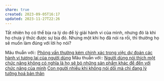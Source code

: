```yaml
---
share: true
created: 2023-09-05T16:17
updated: 2023-11-27T22:26
---
```


Tất nhiên họ có thể bịa ra lý do để lý giải hành vi của mình, nhưng đó là khi họ chưa ý thức được sự bịa đó. Nhưng một khi họ đã nói ra rồi, thì thường họ sẽ muốn làm đúng với lời họ nói?

Mâu thuẫn với:: [Phỏng vấn thường kém chính xác trong việc dự đoán các hành vi tương lai của người dùng](../Ph%E1%BB%8Fng%20v%E1%BA%A5n%20th%C6%B0%E1%BB%9Dng%20k%C3%A9m%20ch%C3%ADnh%20x%C3%A1c%20trong%20vi%E1%BB%87c%20d%E1%BB%B1%20%C4%91o%C3%A1n%20c%C3%A1c%20h%C3%A0nh%20vi%20t%C6%B0%C6%A1ng%20lai%20c%E1%BB%A7a%20ng%C6%B0%E1%BB%9Di%20d%C3%B9ng.md) 
Mâu thuẫn với:: [Người dùng nói thích một chức năng không có nghĩa là họ sẽ bỏ những sản phẩm khác để đến với chức năng của mình](./Ng%C6%B0%E1%BB%9Di%20d%C3%B9ng%20n%C3%B3i%20th%C3%ADch%20m%E1%BB%99t%20ch%E1%BB%A9c%20n%C4%83ng%20kh%C3%B4ng%20c%C3%B3%20ngh%C4%A9a%20l%C3%A0%20h%E1%BB%8D%20s%E1%BA%BD%20b%E1%BB%8F%20nh%E1%BB%AFng%20s%E1%BA%A3n%20ph%E1%BA%A9m%20kh%C3%A1c%20%C4%91%E1%BB%83%20%C4%91%E1%BA%BFn%20v%E1%BB%9Bi%20ch%E1%BB%A9c%20n%C4%83ng%20c%E1%BB%A7a%20m%C3%ACnh.md) 
[Con người nhiều khi không nói dối mà chỉ đang lý tưởng hoá bản thân](./Con%20ng%C6%B0%E1%BB%9Di%20nhi%E1%BB%81u%20khi%20kh%C3%B4ng%20n%C3%B3i%20d%E1%BB%91i%20m%C3%A0%20ch%E1%BB%89%20%C4%91ang%20l%C3%BD%20t%C6%B0%E1%BB%9Fng%20ho%C3%A1%20b%E1%BA%A3n%20th%C3%A2n.md)